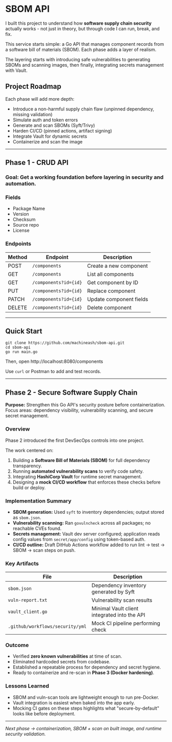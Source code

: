 # SBOM API

I built this project to understand how **software supply chain security** actually works - not just in theory, but through code I can run, break, and fix.

This service starts simple: a Go API that manages component records from a software bill of materials (SBOM). Each phase adds a layer of realism.

The layering starts with introducing safe vulnerabilities to generating SBOMs and scanning images, then finally, integrating secrets management with Vault. 

## Project Roadmap
Each phase will add more depth:
- Introduce a non-harmful supply chain flaw (unpinned dependency, missing validation)
- Simulate auth and token errors
- Generate and scan SBOMs (Syft/Trivy)
- Harden CI/CD (pinned actions, artifact signing)
- Integrate Vault for dynamic secrets
- Containerize and scan the image

---

## Phase 1 - CRUD API

### **Goal:** Get a working foundation before layering in security and automation. 

### Fields
- Package Name
- Version
- Checksum
- Source repo
- License

### Endpoints
| Method | Endpoint | Description |
|--------|-----------|--------------|
| POST | `/components` | Create a new component |
| GET | `/components` | List all components |
| GET | `/components?id={id}` | Get component by ID |
| PUT | `/components?id={id}` | Replace component |
| PATCH | `/components?id={id}` | Update component fields |
| DELETE | `/components?id={id}` | Delete component |

---

## Quick Start
```
git clone https://github.com/machineash/sbom-api.git
cd sbom-api
go run main.go
```
Then, open http://localhost:8080/components

Use ```curl``` or Postman to add and test records.

---

## Phase 2 - Secure Software Supply Chain

**Purpose:** Strengthen this Go API's security posture before containerization.
Focus areas: dependency visibility, vulnerability scanning, and secure secret management.

### Overview
Phase 2 introduced the first DevSecOps controls into one project.

The work centered on:
1. Building a **Software Bill of Materials (SBOM)** for full dependency transparency.
2. Running **automated vulnerability scans** to verify code safety.
3. Integrating **HashiCorp Vault** for runtime secret management.
4. Designing a **mock CI/CD workflow** that enforces these checks before build or deploy.

### Implementation Summary
- **SBOM generation:** Used `syft` to inventory dependencies; output stored as `sbom.json`.
- **Vulnerability scanning:** Ran `govulncheck` across all packages; no reachable CVEs found.
- **Secrets management:** Vault dev server configured; application reads config values from `secret/app/config` using token-based auth.
- **CI/CD outline:** Draft DitHub Actions workflow added to run lint -> test -> SBOM -> scan steps on push.

### Key Artifacts
| File | Description |
|------|---------------|
| `sbom.json` | Dependency inventory generated by Syft |
| `vuln-report.txt` | Vulnerability scan results |
| `vault_client.go` | Minimal Vault client integrated into the API |
| `.github/workflows/security/yml` | Mock CI pipeline performing check |


### Outcome
- Verified **zero known vulnerabilities** at time of scan.
- Eliminated hardcoded secrets from codebase.
- Established a repeatable process for dependency and secret hygiene.
- Ready to containerize and re-scan in **Phase 3 (Docker hardening)**.

### Lessons Learned 
- SBOM and vuln-scan tools are lightweight enough to run pre-Docker.
- Vault integration is easiest when baked into the app early.
- Mocking CI gates on these steps highlights what "secure-by-default" looks like before deployment.

---

*Next phase -> containerization, SBOM + scan on built image, and runtime security validation.*
























